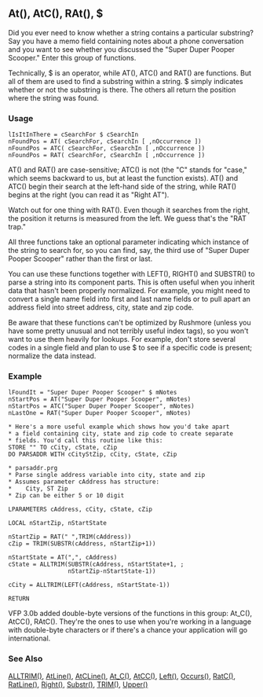 ## At(), AtC(), RAt(), $

Did you ever need to know whether a string contains a particular substring? Say you have a memo field containing notes about a phone conversation and you want to see whether you discussed the "Super Duper Pooper Scooper." Enter this group of functions.

Technically, $ is an operator, while AT(), ATC() and RAT() are functions. But all of them are used to find a substring within a string. $ simply indicates whether or not the substring is there. The others all return the position where the string was found.

### Usage

```foxpro
lIsItInThere = cSearchFor $ cSearchIn
nFoundPos = AT( cSearchFor, cSearchIn [ ,nOccurrence ])
nFoundPos = ATC( cSearchFor, cSearchIn [ ,nOccurrence ])
nFoundPos = RAT( cSearchFor, cSearchIn [ ,nOccurrence ])
```

AT() and RAT() are case-sensitive; ATC() is not (the "C" stands for "case," which seems backward to us, but at least the function exists). AT() and ATC() begin their search at the left-hand side of the string, while RAT() begins at the right (you can read it as "Right AT").

Watch out for one thing with RAT(). Even though it searches from the right, the position it returns is measured from the left. We guess that's the "RAT trap."

All three functions take an optional parameter indicating which instance of the string to search for, so you can find, say, the third use of "Super Duper Pooper Scooper" rather than the first or last.

You can use these functions together with LEFT(), RIGHT() and SUBSTR() to parse a string into its component parts. This is often useful when you inherit data that hasn't been properly normalized. For example, you might need to convert a single name field into first and last name fields or to pull apart an address field into street address, city, state and zip code.

Be aware that these functions can't be optimized by Rushmore (unless you have some pretty unusual and not terribly useful index tags), so you won't want to use them heavily for lookups. For example, don't store several codes in a single field and plan to use $ to see if a specific code is present; normalize the data instead.

### Example

```foxpro
lFoundIt = "Super Duper Pooper Scooper" $ mNotes
nStartPos = AT("Super Duper Pooper Scooper", mNotes)
nStartPos = ATC("Super Duper Pooper Scooper", mNotes)
nLastOne = RAT("Super Duper Pooper Scooper", mNotes)

* Here's a more useful example which shows how you'd take apart
* a field containing city, state and zip code to create separate
* fields. You'd call this routine like this:
STORE "" TO cCity, cState, cZip
DO PARSADDR WITH cCityStZip, cCity, cState, cZip

* parsaddr.prg
* Parse single address variable into city, state and zip
* Assumes parameter cAddress has structure:
*    City, ST Zip
* Zip can be either 5 or 10 digit

LPARAMETERS cAddress, cCity, cState, cZip

LOCAL nStartZip, nStartState

nStartZip = RAT(" ",TRIM(cAddress))
cZip = TRIM(SUBSTR(cAddress, nStartZip+1))

nStartState = AT(",", cAddress)
cState = ALLTRIM(SUBSTR(cAddress, nStartState+1, ;
                 nStartZip-nStartState-1))

cCity = ALLTRIM(LEFT(cAddress, nStartState-1))

RETURN
```

VFP 3.0b added double-byte versions of the functions in this group: At_C(), AtCC(), RAtC(). They're the ones to use when you're working in a language with double-byte characters or if there's a chance your application will go international.

### See Also

[ALLTRIM()](trim_functions.md), [AtLine()](s4g029.md), [AtCLine()](s4g029.md), [At_C()](s4g651.md), [AtCC()](s4g651.md), [Left()](s4g015.md), [Occurs()](s4g018.md), [RatC()](s4g651.md), [RatLine()](s4g029.md), [Right()](s4g015.md), [Substr()](s4g015.md), [TRIM()](trim_functions.md), [Upper()](s4g017.md)
